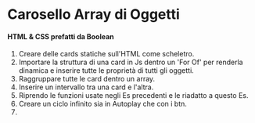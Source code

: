 Carosello Array di Oggetti
===
#### HTML & CSS prefatti da Boolean

1. Creare delle cards statiche sull'HTML come scheletro.
2. Importare la struttura di una card in Js dentro un 'For Of' per renderla dinamica e inserire tutte le proprietà di tutti gli oggetti.
3. Raggruppare tutte le card dentro un array.
4. Inserire un intervallo tra una card e l'altra.
5. Riprendo le funzioni usate negli Es precedenti e le riadatto a questo Es.
6. Creare un ciclo infinito sia in Autoplay che con i btn.
7. 
